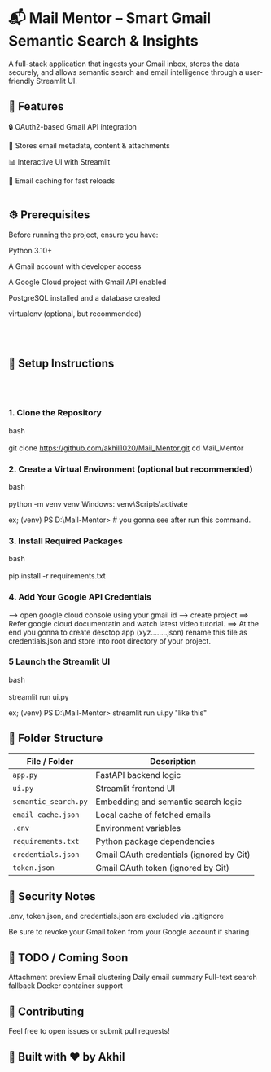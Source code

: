 # 📬 Mail Mentor – Smart Gmail Semantic Search & Insights
A full-stack application that ingests your Gmail inbox, stores the data securely, and allows semantic search and email intelligence through a user-friendly Streamlit UI.

## 🚀 Features
🔒 OAuth2-based Gmail API integration

💾 Stores email metadata, content & attachments

📊 Interactive UI with Streamlit

🧹 Email caching for fast reloads
<br></br>


## ⚙️ Prerequisites
Before running the project, ensure you have:

Python 3.10+

A Gmail account with developer access

A Google Cloud project with Gmail API enabled

PostgreSQL installed and a database created

virtualenv (optional, but recommended)

<br></br>


## 🔧 Setup Instructions
<br></br>

### 1. Clone the Repository
   
bash <br></br>
git clone https://github.com/akhil1020/Mail_Mentor.git
cd Mail_Mentor

### 2. Create a Virtual Environment (optional but recommended)

bash <br></br>
python -m venv venv
Windows: venv\Scripts\activate

ex; (venv) PS D:\Mail-Mentor> # you gonna see after run this command.    

### 3. Install Required Packages

bash <br></br>
pip install -r requirements.txt


### 4. Add Your Google API Credentials

--> open google cloud console using your gmail id
--> create project 
==> Refer google cloud documentatin and watch latest video tutorial.
==> At the end you gonna to create desctop app (xyz........json) rename this file as credentials.json and store into root directory of your project.


### 5 Launch the Streamlit UI
bash <br></br>
streamlit run ui.py 

ex; (venv) PS D:\Mail-Mentor> streamlit run ui.py      "like this"



## 📁 Folder Structure

| File / Folder         | Description                                   |
|-----------------------|-----------------------------------------------|
| `app.py`              | FastAPI backend logic                         |
| `ui.py`               | Streamlit frontend UI                         |
| `semantic_search.py`  | Embedding and semantic search logic           |
| `email_cache.json`    | Local cache of fetched emails                 |
| `.env`                | Environment variables                         |
| `requirements.txt`    | Python package dependencies                   |
| `credentials.json`    | Gmail OAuth credentials (ignored by Git)      |
| `token.json`          | Gmail OAuth token (ignored by Git)            |



## 🔐 Security Notes
.env, token.json, and credentials.json are excluded via .gitignore

Be sure to revoke your Gmail token from your Google account if sharing


## 🧹 TODO / Coming Soon

Attachment preview
Email clustering
Daily email summary
Full-text search fallback
Docker container support

## 🤝 Contributing
Feel free to open issues or submit pull requests!


## 🧠 Built with ❤️ by Akhil




